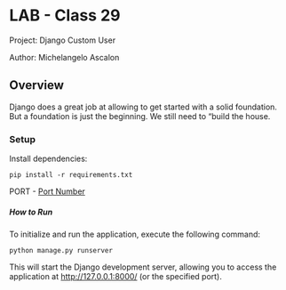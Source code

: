 # LAB - Class 29

Project: Django Custom User

Author: Michelangelo Ascalon

## Overview

Django does a great job at allowing to get started with a solid foundation. But a foundation is just the beginning. We still need to “build the house.


### Setup

Install dependencies:

```gitbash
pip install -r requirements.txt

```

PORT - [Port Number](http://127.0.0.1:8000/)

##### How to Run

To initialize and run the application, execute the following command:

```gitbash
python manage.py runserver
```

This will start the Django development server, allowing you to access the application at http://127.0.0.1:8000/ (or the specified port).